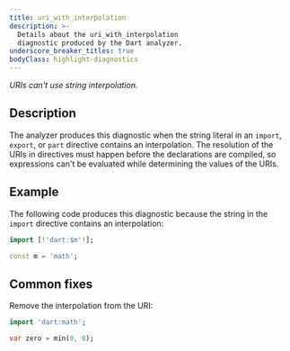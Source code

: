 ```yaml
---
title: uri_with_interpolation
description: >-
  Details about the uri_with_interpolation
  diagnostic produced by the Dart analyzer.
underscore_breaker_titles: true
bodyClass: highlight-diagnostics
---
```


_URIs can't use string interpolation._

## Description

The analyzer produces this diagnostic when the string literal in an
`import`, `export`, or `part` directive contains an interpolation. The
resolution of the URIs in directives must happen before the declarations
are compiled, so expressions can't be  evaluated  while determining the
values of the URIs.

## Example

The following code produces this diagnostic because the string in the
`import` directive contains an interpolation:

```dart
import [!'dart:$m'!];

const m = 'math';
```

## Common fixes

Remove the interpolation from the URI:

```dart
import 'dart:math';

var zero = min(0, 0);
```
